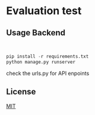 # Evaluation test

## Usage Backend

```python


pip install -r requirements.txt
python manage.py runserver
```

check the urls.py for API enpoints

## License

[MIT](https://choosealicense.com/licenses/mit/)
